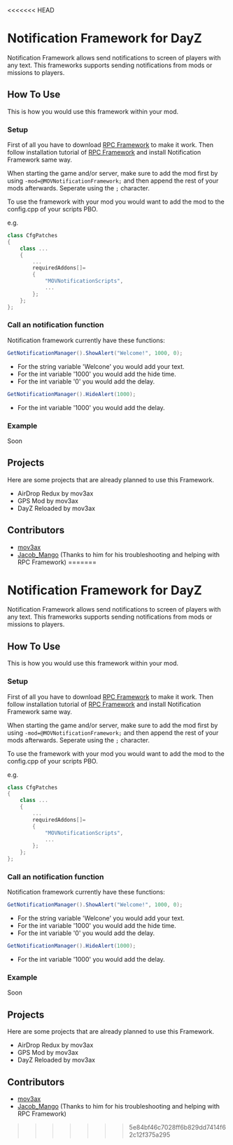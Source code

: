 <<<<<<< HEAD
# Notification Framework for DayZ

Notification Framework allows send notifications to screen of players with any text. This frameworks supports sending notifications from mods or missions to players.

## How To Use

This is how you would use this framework within your mod.

### Setup

First of all you have to download [RPC Framework](https://github.com/Jacob-Mango/DayZ-RPCFramework/releases) to make it work. Then follow installation tutorial of [RPC Framework](https://github.com/Jacob-Mango/DayZ-RPCFramework) and install Notification Framework same way.

When starting the game and/or server, make sure to add the mod first by using `-mod=@MOVNotificationFramework;` and then append the rest of your mods afterwards. Seperate using the `;` character.

To use the framework with your mod you would want to add the mod to the config.cpp of your scripts PBO.

e.g.

```cpp
class CfgPatches
{
    class ...
    {
        ...
        requiredAddons[]=
        {
            "MOVNotificationScripts",
            ...
        };
    };
};
```

### Call an notification function

Notification framework currently have these functions:

```java
GetNotificationManager().ShowAlert("Welcome!", 1000, 0);
```

* For the string variable 'Welcone' you would add your text.
* For the int variable '1000' you would add the hide time.
* For the int variable '0' you would add the delay.

```java
GetNotificationManager().HideAlert(1000);
```

* For the int variable '1000' you would add the delay.

### Example

Soon

## Projects

Here are some projects that are already planned to use this Framework.

* AirDrop Redux by mov3ax
* GPS Mod by mov3ax
* DayZ Reloaded by mov3ax

## Contributors

* [mov3ax](https://github.com/mov3ax)
* [Jacob_Mango](https://github.com/Jacob-Mango) (Thanks to him for his troubleshooting and helping with RPC Framework)
=======
# Notification Framework for DayZ

Notification Framework allows send notifications to screen of players with any text. This frameworks supports sending notifications from mods or missions to players.

## How To Use

This is how you would use this framework within your mod. 

### Setup

First of all you have to download [RPC Framework](https://github.com/Jacob-Mango/DayZ-RPCFramework/releases) to make it work. Then follow installation tutorial of [RPC Framework](https://github.com/Jacob-Mango/DayZ-RPCFramework) and install Notification Framework same way.

When starting the game and/or server, make sure to add the mod first by using `-mod=@MOVNotificationFramework;` and then append the rest of your mods afterwards. Seperate using the `;` character.

To use the framework with your mod you would want to add the mod to the config.cpp of your scripts PBO.

e.g.

```cpp
class CfgPatches
{
    class ...
    {
        ...
        requiredAddons[]=
        {
            "MOVNotificationScripts",
            ...
        };
    };
};
```

### Call an notification function

Notification framework currently have these functions:

```java
GetNotificationManager().ShowAlert("Welcome!", 1000, 0);
```

* For the string variable 'Welcone' you would add your text.
* For the int variable '1000' you would add the hide time.
* For the int variable '0' you would add the delay. 

```java
GetNotificationManager().HideAlert(1000);
```

* For the int variable '1000' you would add the delay. 

### Example

Soon

## Projects

Here are some projects that are already planned to use this Framework.

* AirDrop Redux by mov3ax
* GPS Mod by mov3ax
* DayZ Reloaded by mov3ax

## Contributors

* [mov3ax](https://github.com/mov3ax)
* [Jacob_Mango](https://github.com/Jacob-Mango) (Thanks to him for his troubleshooting and helping with RPC Framework)

>>>>>>> 5e84bf46c7028ff6b829dd7414f62c12f375a295
